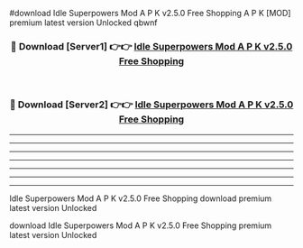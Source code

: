 #download Idle Superpowers Mod A P K v2.5.0 Free Shopping A P K [MOD] premium latest version Unlocked qbwnf 



<div align="center">
<h3>🔴 Download [Server1] 👉👉 <a href="https://apkdownload2.web.app/">Idle Superpowers Mod A P K v2.5.0 Free Shopping</a></h3><br>

<h3>🔴 Download [Server2] 👉👉 <a href="https://apkdownload2.web.app/">Idle Superpowers Mod A P K v2.5.0 Free Shopping</a></h3>
</div>





----------------------------------------------------------

----------------------------------------------------------

----------------------------------------------------------

----------------------------------------------------------

----------------------------------------------------------

----------------------------------------------------------

----------------------------------------------------------

Idle Superpowers Mod A P K v2.5.0 Free Shopping download premium latest version Unlocked

download Idle Superpowers Mod A P K v2.5.0 Free Shopping premium latest version Unlocked
